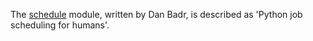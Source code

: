 
The [schedule](https://github.com/dbader/schedule) module, written by Dan Badr, is described as 'Python job scheduling for humans'.

